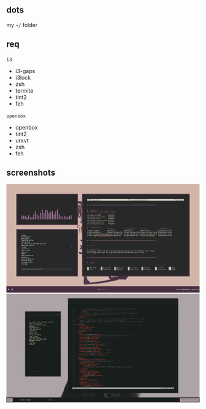 ## dots
my `~/` folder
## req
`i3`
- i3-gaps
- i3lock
- zsh
- termite
- tint2
- feh  

`openbox`
- openbox
- tint2
- urxvt
- zsh
- feh
## screenshots
![i3screen](https://raw.githubusercontent.com/buyBread/dots/master/screenshots/Screenshot%20from%202018-01-27%2017-25-10.png)
![obscreen](https://raw.githubusercontent.com/buyBread/dots/master/screenshots/2018-02-01-190120_1366x768_scrot.png)

